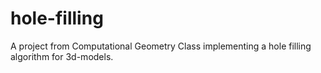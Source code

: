 # hole-filling
A project from Computational Geometry Class implementing a hole filling algorithm for 3d-models.
